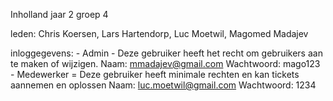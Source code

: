 Inholland jaar 2 groep 4

leden: Chris Koersen, Lars Hartendorp, Luc Moetwil, Magomed Madajev

inloggegevens:
              - Admin - Deze gebruiker heeft het recht om gebruikers aan te maken of wijzigen.
              Naam: mmadajev@gmail.com
              Wachtwoord: mago123
              - Medewerker = Deze gebruiker heeft minimale rechten en kan tickets aannemen en oplossen
              Naam: luc.moetwil@gmail.com
              Wachtwoord: 1234
